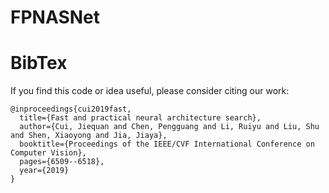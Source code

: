 # FPNASNet

# BibTex
If you find this code or idea useful, please consider citing our work:
```
@inproceedings{cui2019fast,
  title={Fast and practical neural architecture search},
  author={Cui, Jiequan and Chen, Pengguang and Li, Ruiyu and Liu, Shu and Shen, Xiaoyong and Jia, Jiaya},
  booktitle={Proceedings of the IEEE/CVF International Conference on Computer Vision},
  pages={6509--6518},
  year={2019}
}
```
